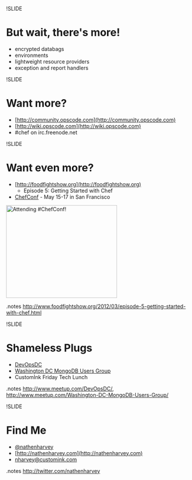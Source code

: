 !SLIDE
# But wait, there's more!

* encrypted databags
* environments
* lightweight resource providers
* exception and report handlers

!SLIDE
# Want more?

* [http://community.opscode.com](http://community.opscode.com)
* [http://wiki.opscode.com](http://wiki.opscode.com)
* \#chef on irc.freenode.net

!SLIDE
# Want even more?

* [http://foodfightshow.org](http://foodfightshow.org)
  * Episode 5: Getting Started with Chef
* [ChefConf](http://chefconf.opscode.com/) - May 15-17 in San Francisco

<a href="http://chefconf.opscode.com/"><img title="Attending #ChefConf!" src="http://chefconf.opscode.com/wp-content/uploads/ChefConf-Attending-Banner-1.png" alt="Attending #ChefConf!" width="300" height="250" /></a>


.notes http://www.foodfightshow.org/2012/03/episode-5-getting-started-with-chef.html

!SLIDE
# Shameless Plugs

* [DevOpsDC](http://www.meetup.com/DevOpsDC/)
* [Washington DC MongoDB Users Group](http://www.meetup.com/Washington-DC-MongoDB-Users-Group/)
* CustomInk Friday Tech Lunch

.notes http://www.meetup.com/DevOpsDC/,  http://www.meetup.com/Washington-DC-MongoDB-Users-Group/

!SLIDE
# Find Me

* [@nathenharvey](http://twitter.com/nathenharvey)
* [http://nathenharvey.com](http://nathenharvey.com)
* [nharvey@customink.com](mailto:nharvey@customink.com)

.notes http://twitter.com/nathenharvey
